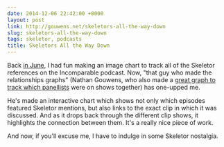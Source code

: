 ```yaml
---
date: 2014-12-06 22:42:00 +0000
layout: post
link: http://gouwens.net/skeletors-all-the-way-down
slug: skeletors-all-the-way-down
tags: skeletor, podcasts
title: Skeletors All the Way Down
---
```


Back [in June][me], I had fun making an image chart to track all of the Skeletor references on the Incomparable podcast. Now, "that guy who made the relationships graphs" (Nathan Gouwens, who also made a [great graph to track which panellists][panel] were on shows together) has one-upped me.

He's made an interactive chart which shows not only which episodes featured Skeletor mentions, but also links to the exact clip in which it was discussed. And as it drops back through the different clip shows, it highlights the connection between them. It's a really nice piece of work.

And now, if you'll excuse me, I have to indulge in some Skeletor nostalgia.

[me]: /2014/06/skeletor/
[panel]: http://gouwens.net/people-of-the-incomparable
